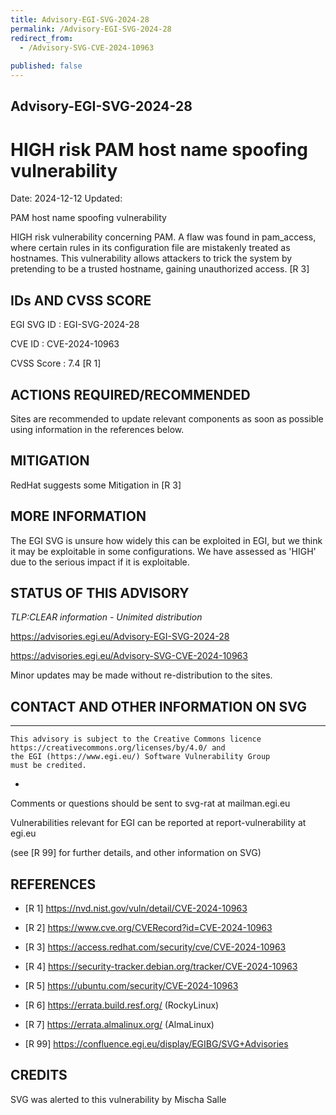 ```yaml
---
title: Advisory-EGI-SVG-2024-28
permalink: /Advisory-EGI-SVG-2024-28
redirect_from:
  - /Advisory-SVG-CVE-2024-10963
  
published: false
---
```


## Advisory-EGI-SVG-2024-28

# HIGH risk PAM host name spoofing vulnerability

Date:        2024-12-12 
Updated: 

PAM host name spoofing vulnerability

HIGH risk vulnerability concerning PAM. A flaw was found in pam_access, 
where certain rules in its configuration file are mistakenly treated as hostnames. 
This vulnerability allows attackers to trick the system by pretending to be a trusted 
hostname, gaining unauthorized access. [R 3]


## IDs AND CVSS SCORE 

EGI SVG ID : EGI-SVG-2024-28
    
CVE ID     : CVE-2024-10963

CVSS Score : 7.4 [R 1]
    

## ACTIONS REQUIRED/RECOMMENDED

Sites are recommended to update relevant components as soon as possible 
using information in the references below.
    

## MITIGATION

RedHat suggests some Mitigation in [R 3]

## MORE INFORMATION

The EGI SVG is unsure how widely this can be exploited in EGI, but we think it may be exploitable in some configurations. We have assessed as 'HIGH' due to the serious impact if it is exploitable.
    
## STATUS OF THIS ADVISORY
                        
_TLP:CLEAR information - Unimited distribution_ 

 https://advisories.egi.eu/Advisory-EGI-SVG-2024-28 

 https://advisories.egi.eu/Advisory-SVG-CVE-2024-10963


Minor updates may be made without re-distribution to the sites.


## CONTACT AND OTHER INFORMATION ON SVG

-----------------------------
    This advisory is subject to the Creative Commons licence 
    https://creativecommons.org/licenses/by/4.0/ and
    the EGI (https://www.egi.eu/) Software Vulnerability Group 
    must be credited.
-
    
Comments or questions should be sent to
	svg-rat at mailman.egi.eu

Vulnerabilities relevant for EGI can be reported at
	report-vulnerability at egi.eu
    
(see [R 99] for further details, and other information on SVG)
    
    
## REFERENCES

- [R 1] <https://nvd.nist.gov/vuln/detail/CVE-2024-10963> 
     
- [R 2] <https://www.cve.org/CVERecord?id=CVE-2024-10963>

- [R 3] <https://access.redhat.com/security/cve/CVE-2024-10963>

- [R 4] <https://security-tracker.debian.org/tracker/CVE-2024-10963> 
    
- [R 5] <https://ubuntu.com/security/CVE-2024-10963>

- [R 6] <https://errata.build.resf.org/>   (RockyLinux)

- [R 7] <https://errata.almalinux.org/>  (AlmaLinux)
    

- [R 99] <https://confluence.egi.eu/display/EGIBG/SVG+Advisories>

## CREDITS

SVG was alerted to this vulnerability by Mischa Salle 
